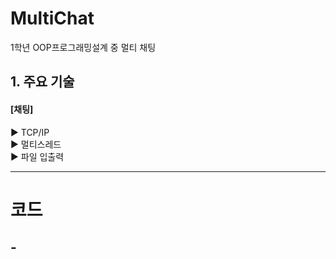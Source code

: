 # MultiChat
1학년 OOP프로그래밍설계 중 멀티 채팅


## 1. 주요 기술
#### [채팅]
▶ TCP/IP   
▶ 멀티스레드   
▶ 파일 입출력    

<hr>

# **코드**   

## -
